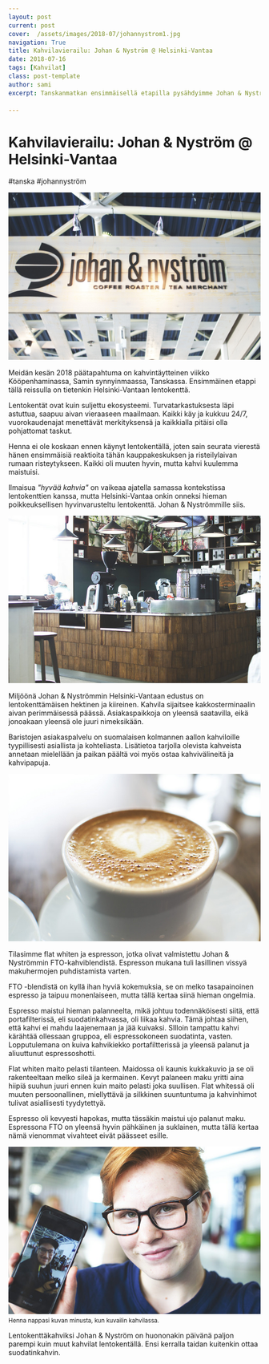 ```yaml
---
layout: post
current: post
cover:  /assets/images/2018-07/johannystrom1.jpg
navigation: True
title: Kahvilavierailu: Johan & Nyström @ Helsinki-Vantaa
date: 2018-07-16
tags: [Kahvilat]
class: post-template
author: sami
excerpt: Tanskanmatkan ensimmäisellä etapilla pysähdyimme Johan & Nyströmmin lentokenttäkahvilassa nappaamassa pikaisen flat whiten ja espresson. Mutta saako lentokentältä oikeasti juomakelpoista kahvia? 

---
```


# Kahvilavierailu: Johan & Nyström @ Helsinki-Vantaa

#tanska #johannyström

![Johan & Nyströmmin logo](/assets/images/2018-07/johannystrom1.jpg)

Meidän kesän 2018 päätapahtuma on kahvintäytteinen viikko Kööpenhaminassa, Samin synnyinmaassa, Tanskassa. Ensimmäinen etappi tällä reissulla on tietenkin Helsinki-Vantaan lentokenttä.

Lentokentät ovat kuin suljettu ekosysteemi. Turvatarkastuksesta läpi astuttua, saapuu aivan vieraaseen maailmaan. Kaikki käy ja kukkuu 24/7, vuorokaudenajat menettävät merkityksensä ja kaikkialla pitäisi olla pohjattomat taskut.

Henna ei ole koskaan ennen käynyt lentokentällä, joten sain seurata vierestä hänen ensimmäisiä reaktioita tähän kauppakeskuksen ja risteilylaivan rumaan risteytykseen. Kaikki oli muuten hyvin, mutta kahvi kuulemma maistuisi.

Ilmaisua *"hyvää kahvia"* on vaikeaa ajatella samassa kontekstissa lentokenttien kanssa, mutta Helsinki-Vantaa onkin onneksi hieman poikkeuksellisen hyvinvarusteltu lentokenttä. Johan & Nyströmmille siis.



![Yleiskuva Johan & Nyströmmin kahvilasta](/assets/images/2018-07/johannystrom2.jpg)

Miljöönä Johan & Nyströmmin Helsinki-Vantaan edustus on lentokenttämäisen hektinen ja kiireinen. Kahvila sijaitsee kakkosterminaalin aivan perimmäisessä päässä. Asiakaspaikkoja on yleensä saatavilla, eikä jonoakaan yleensä ole juuri nimeksikään.

Baristojen asiakaspalvelu on suomalaisen kolmannen aallon kahviloille tyypillisesti asiallista ja kohteliasta. Lisätietoa tarjolla olevista kahveista annetaan mielellään ja paikan päältä voi myös ostaa kahvivälineitä ja kahvipapuja.

![Flat White -kahvijuoma kupissa](/assets/images/2018-07/johannystrom3.jpg)

Tilasimme flat whiten ja espresson, jotka olivat valmistettu Johan & Nyströmmin FTO-kahviblendistä. Espresson mukana tuli lasillinen vissyä makuhermojen puhdistamista varten. 

FTO -blendistä on kyllä ihan hyviä kokemuksia, se on melko tasapainoinen espresso ja taipuu monenlaiseen, mutta tällä kertaa siinä hieman ongelmia.

Espresso maistui hieman palanneelta, mikä johtuu todennäköisesti siitä, että portafilterissä, eli suodatinkahvassa, oli liikaa kahvia. Tämä johtaa siihen, että kahvi ei mahdu laajenemaan ja jää kuivaksi. SIlloin tampattu kahvi kärähtää ollessaan gruppoa, eli espressokoneen suodatinta, vasten. Lopputulemana on kuiva kahvikiekko portafiltterissä ja yleensä palanut ja aliuuttunut espressoshotti.

Flat whiten maito pelasti tilanteen. Maidossa oli kaunis kukkakuvio ja se oli rakenteeltaan melko sileä ja kermainen. Kevyt palaneen maku yritti aina hiipiä suuhun juuri ennen kuin maito pelasti joka suullisen. Flat whitessä oli muuten persoonallinen, miellyttävä ja silkkinen suuntuntuma ja kahvinhimot tulivat asiallisesti tyydytettyä.

Espresso oli kevyesti hapokas, mutta tässäkin maistui ujo palanut maku. Espressona FTO on yleensä hyvin pähkäinen ja suklainen, mutta tällä kertaa nämä vienommat vivahteet eivät päässeet esille.

![Henna poseraa puhelimen kanssa](/assets/images/2018-07/johannystrom4.jpg)
<small>Henna nappasi kuvan minusta, kun kuvailin kahvilassa.</small>

Lentokenttäkahviksi Johan & Nyström on huononakin päivänä paljon parempi kuin muut kahvilat lentokentällä. Ensi kerralla taidan kuitenkin ottaa suodatinkahvin.
